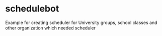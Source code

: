 # schedulebot

Example for creating scheduler for University groups, school classes and other organization which needed scheduler
